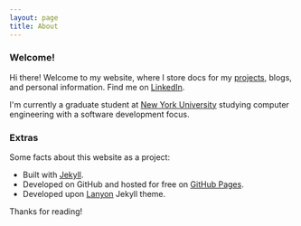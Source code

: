 ```yaml
---
layout: page
title: About
---
```


### Welcome!

Hi there! Welcome to my website, where I store docs for my [projects](https://github.com/tonyzhang95), blogs, and personal information. Find me on [LinkedIn](https://www.linkedin.com/in/zibozhang).

I'm currently a graduate student at [New York University](www.nyu.edu) studying computer engineering with a software development focus.

### Extras

Some facts about this website as a project:

* Built with [Jekyll](http://jekyllrb.com).
* Developed on GitHub and hosted for free on [GitHub Pages](https://pages.github.com).
* Developed upon [Lanyon](http://lanyon.getpoole.com) Jekyll theme.

Thanks for reading!
